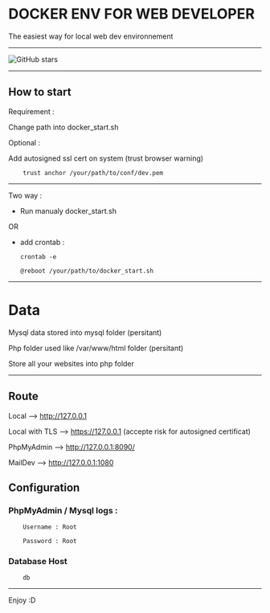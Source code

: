 # DOCKER ENV FOR WEB DEVELOPER

The easiest way for local web dev environnement

----------------------
![GitHub stars](https://img.shields.io/github/stars/Crash-Zeus/webdeveloper-docker-env?style=social)

-----------
## How to start

Requirement :

Change path into docker_start.sh

Optional :

Add autosigned ssl cert on system (trust browser warning)

```
    trust anchor /your/path/to/conf/dev.pem
```

---

Two way :

- Run manualy docker_start.sh

OR

- add crontab :
    ```
    crontab -e

    @reboot /your/path/to/docker_start.sh
    ```
-----------

# Data

Mysql data stored into mysql folder (persitant)

Php folder used like /var/www/html folder (persitant)

Store all your websites into php folder

-----------

## Route

Local --> http://127.0.0.1

Local with TLS --> https://127.0.0.1 (accepte risk for autosigned certificat)

PhpMyAdmin --> http://127.0.0.1:8090/

MailDev --> http://127.0.0.1:1080

## Configuration

### PhpMyAdmin / Mysql logs : 
```
    Username : Root

    Password : Root
```

### Database Host
```
    db
```

-----------

Enjoy :D